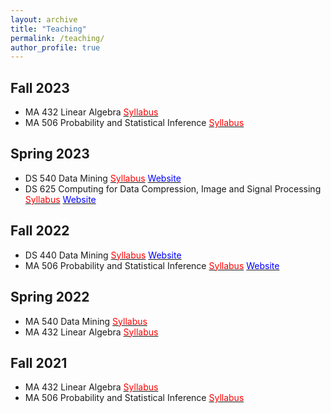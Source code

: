 ```yaml
---
layout: archive
title: "Teaching"
permalink: /teaching/
author_profile: true
---
```


<!-- {% include base_path %}

{% for post in site.teaching reversed %}
  {% include archive-single.html %}
{% endfor %} -->

## Fall 2023
- MA 432 Linear Algebra <a href = "/files/MA432_Fall23.pdf" target="_blank"><span style="color:red">Syllabus</span></a>
- MA 506 Probability and Statistical Inference <a href = "/files/MA506_Fall23.pdf" target="_blank"><span style="color:red">Syllabus</span></a>

## Spring 2023
- DS 540 Data Mining <a href = "/files/MA540_Spring23.pdf" target="_blank"><span style="color:red">Syllabus</span></a> <a href = "https://p-shekhar.github.io/2023_DS540/" target="_blank"><span style="color:blue">Website</span></a>
- DS 625 Computing for Data Compression, Image and Signal Processing <a href = "/files/DS625_Spring23.pdf" target="_blank"><span style="color:red">Syllabus</span></a> <a href = "https://p-shekhar.github.io/2023_DS625/" target="_blank"><span style="color:blue">Website</span></a>

## Fall 2022
- DS 440 Data Mining <a href = "/files/DS440_Fall22.pdf" target="_blank"><span style="color:red">Syllabus</span></a> <a href = "https://p-shekhar.github.io/DS440/" target="_blank"><span style="color:blue">Website</span></a>
- MA 506 Probability and Statistical Inference <a href = "/files/MA506_Fall22.pdf" target="_blank"><span style="color:red">Syllabus</span></a> <a href = "https://p-shekhar.github.io/MA506/" target="_blank"><span style="color:blue">Website</span></a>

## Spring 2022
- MA 540 Data Mining <a href = "/files/MA540_Spring22.pdf" target="_blank"><span style="color:red">Syllabus</span></a>
- MA 432 Linear Algebra <a href = "/files/MA432_Spring22.pdf" target="_blank"><span style="color:red">Syllabus</span></a>

## Fall 2021
- MA 432 Linear Algebra <a href = "/files/MA432_Fall21.pdf" target="_blank"><span style="color:red">Syllabus</span></a>
- MA 506 Probability and Statistical Inference <a href = "/files/MA506_Fall21.pdf" target="_blank"><span style="color:red">Syllabus</span></a>

